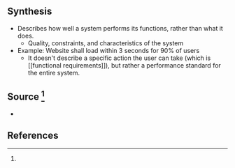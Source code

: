## Synthesis
- Describes how well a system performs its functions, rather than what it does. 
	- Quality, constraints, and characteristics of the system
- Example: Website shall load within 3 seconds for 90% of users
	- It doesn't describe a specific action the user can take (which is [[functional requirements]]), but rather a performance standard for the entire system.
## Source [^1]
- 
## References

[^1]: